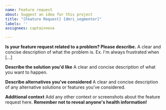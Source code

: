 ```yaml
---
name: Feature request
about: Suggest an idea for this project
title: "[Feature Request] [dmri_segmenter]"
labels: ''
assignees: captainnova

---
```


**Is your feature request related to a problem? Please describe.**
A clear and concise description of what the problem is. Ex. I'm always frustrated when [...]

**Describe the solution you'd like**
A clear and concise description of what you want to happen.

**Describe alternatives you've considered**
A clear and concise description of any alternative solutions or features you've considered.

**Additional context**
Add any other context or screenshots about the feature request here. **Remember not to reveal anyone's health information!**
